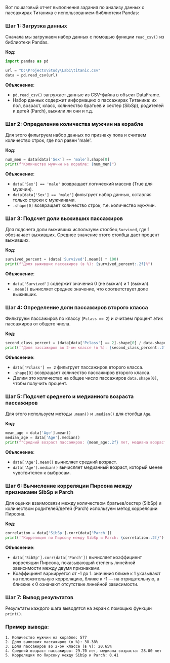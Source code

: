 Вот пошаговый отчет выполнения задания по анализу данных о пассажирах Титаника с использованием библиотеки Pandas:

### Шаг 1: Загрузка данных
Сначала мы загружаем набор данных с помощью функции `read_csv()` из библиотеки Pandas.

**Код**:
```python
import pandas as pd

url = "D:\Projects\Study\Lab1\titanic.csv"
data = pd.read_csv(url)
```

**Объяснение**:
- `pd.read_csv()` загружает данные из CSV-файла в объект DataFrame.
- Набор данных содержит информацию о пассажирах Титаника: их пол, возраст, класс, количество братьев и сестер (SibSp), родителей и детей (Parch), выжили ли они и т.д.

### Шаг 2: Определение количества мужчин на корабле
Для этого фильтруем набор данных по признаку пола и считаем количество строк, где пол равен 'male'.

**Код**:
```python
num_men = data[data['Sex'] == 'male'].shape[0]
print(f"Количество мужчин на корабле: {num_men}")
```

**Объяснение**:
- `data['Sex'] == 'male'` возвращает логический массив (True для мужчин).
- `data[data['Sex'] == 'male']` фильтрует набор данных, оставляя только строки с мужчинами.
- `.shape[0]` возвращает количество строк, т.е. количество мужчин.

### Шаг 3: Подсчет доли выживших пассажиров
Для подсчета доли выживших используем столбец `Survived`, где 1 обозначает выживших. Среднее значение этого столбца даст процент выживших.

**Код**:
```python
survived_percent = (data['Survived'].mean() * 100)
print(f"Доля выживших пассажиров (в %): {survived_percent:.2f}%")
```

**Объяснение**:
- `data['Survived']` содержит значения 0 (не выжил) и 1 (выжил).
- `.mean()` вычисляет среднее значение, что соответствует доле выживших.

### Шаг 4: Определение доли пассажиров второго класса
Фильтруем пассажиров по классу (`Pclass == 2`) и считаем процент этих пассажиров от общего числа.

**Код**:
```python
second_class_percent = (data[data['Pclass'] == 2].shape[0] / data.shape[0] * 100)
print(f"Доля пассажиров во 2-ом классе (в %): {second_class_percent:.2f}%")
```

**Объяснение**:
- `data['Pclass'] == 2` фильтрует пассажиров второго класса.
- `.shape[0]` возвращает количество пассажиров второго класса.
- Делим это количество на общее число пассажиров `data.shape[0]`, чтобы получить процент.

### Шаг 5: Подсчет среднего и медианного возраста пассажиров
Для этого используем методы `.mean()` и `.median()` для столбца `Age`.

**Код**:
```python
mean_age = data['Age'].mean()
median_age = data['Age'].median()
print(f"Средний возраст пассажиров: {mean_age:.2f} лет, медиана возраста: {median_age:.2f} лет")
```

**Объяснение**:
- `data['Age'].mean()` вычисляет средний возраст.
- `data['Age'].median()` вычисляет медианный возраст, который менее чувствителен к выбросам.

### Шаг 6: Вычисление корреляции Пирсона между признаками SibSp и Parch
Для оценки взаимосвязи между количеством братьев/сестер (SibSp) и количеством родителей/детей (Parch) используем метод корреляции Пирсона.

**Код**:
```python
correlation = data['SibSp'].corr(data['Parch'])
print(f"Корреляция по Пирсону между SibSp и Parch: {correlation:.2f}")
```

**Объяснение**:
- `data['SibSp'].corr(data['Parch'])` вычисляет коэффициент корреляции Пирсона, показывающий степень линейной зависимости между двумя признаками.
- Коэффициент варьируется от -1 до 1: значения ближе к 1 указывают на положительную корреляцию, ближе к -1 — на отрицательную, а близкие к 0 означают отсутствие линейной зависимости.

### Шаг 7: Вывод результатов
Результаты каждого шага выводятся на экран с помощью функции `print()`.

### Пример вывода:
```
1. Количество мужчин на корабле: 577
2. Доля выживших пассажиров (в %): 38.38%
3. Доля пассажиров во 2-ом классе (в %): 20.65%
4. Средний возраст пассажиров: 29.70 лет, медиана возраста: 28.00 лет
5. Корреляция по Пирсону между SibSp и Parch: 0.41
